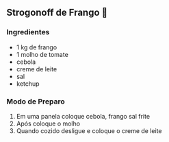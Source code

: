 ## Strogonoff de Frango :chicken:

### Ingredientes

- 1 kg de frango
- 1 molho de tomate
- cebola
- creme de leite
- sal
- ketchup

### Modo de Preparo

1. Em uma panela coloque cebola, frango sal frite
2. Após coloque o molho 
3. Quando cozido desligue e coloque o creme de leite
